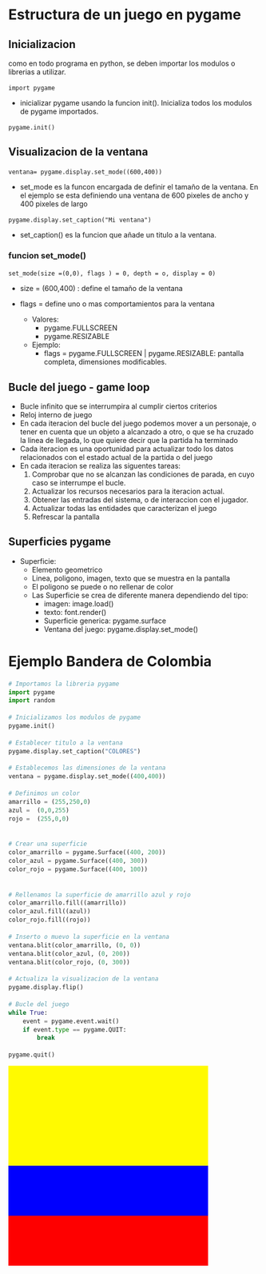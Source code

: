 # Estructura de un juego en pygame

## Inicializacion

como en todo programa en python, se deben importar los modulos o librerias a utilizar.

`import pygame`

- inicializar pygame usando la funcion init(). Inicializa todos los modulos de pygame importados.

``pygame.init()``

## Visualizacion de la ventana

``ventana= pygame.display.set_mode((600,400))``

- set_mode es la funcon encargada de definir el tamaño de la ventana. En el ejemplo se esta definiendo una ventana de 600 pixeles de ancho y 400 pixeles de largo

`pygame.display.set_caption("Mi ventana")`

- set_caption() es la funcion que añade un titulo a la ventana.

### funcion set_mode()

`set_mode(size =(0,0), flags ) = 0, depth = o, display = 0)`

- size = (600,400) : define el tamaño de la ventana
- flags = define uno o mas comportamientos para la ventana

    - Valores:
        - pygame.FULLSCREEN
        - pygame.RESIZABLE
    - Ejemplo:
        - flags = pygame.FULLSCREEN | pygame.RESIZABLE: pantalla completa, dimensiones modificables.

## Bucle del juego - game loop

- Bucle infinito que se interrumpira al cumplir ciertos criterios
- Reloj interno de juego
- En cada iteracion del bucle del juego podemos mover a un personaje, o tener en cuenta que un objeto a alcanzado
a otro, o que se ha cruzado la linea de llegada, lo que quiere decir que la partida ha terminado
- Cada iteracion es una oportunidad para actualizar todo los datos relacionados con el estado actual de la
partida o del juego
- En cada iteracion se realiza las siguentes tareas:
    1. Comprobar que no se alcanzan las condiciones de parada, en cuyo caso se interrumpe el bucle.
    2. Actualizar los recursos necesarios para la iteracion actual.
    3. Obtener las entradas del sistema, o de interaccion con el jugador.
    4. Actualizar todas las entidades que caracterizan el juego
    5. Refrescar la pantalla

## Superficies pygame

- Superficie: 
    - Elemento geometrico
    - Linea, poligono, imagen, texto que se muestra en la pantalla
    - El poligono se puede o no rellenar de color
    - Las Superficie se crea de diferente manera dependiendo del tipo:
        - imagen: image.load()
        - texto: font.render()
        - Superficie generica: pygame.surface
        - Ventana del juego: pygame.display.set_mode() 


# Ejemplo Bandera de Colombia

```Python
# Importamos la libreria pygame
import pygame
import random

# Inicializamos los modulos de pygame
pygame.init()

# Establecer titulo a la ventana
pygame.display.set_caption("COLORES")

# Establecemos las dimensiones de la ventana
ventana = pygame.display.set_mode((400,400))

# Definimos un color
amarrillo = (255,250,0)
azul =  (0,0,255)
rojo =  (255,0,0)


# Crear una superficie
color_amarrillo = pygame.Surface((400, 200))
color_azul = pygame.Surface((400, 300))
color_rojo = pygame.Surface((400, 100))


# Rellenamos la superficie de amarrillo azul y rojo
color_amarrillo.fill((amarrillo))
color_azul.fill((azul))
color_rojo.fill((rojo))

# Inserto o muevo la superficie en la ventana
ventana.blit(color_amarrillo, (0, 0))
ventana.blit(color_azul, (0, 200))
ventana.blit(color_rojo, (0, 300))

# Actualiza la visualizacion de la ventana
pygame.display.flip()

# Bucle del juego
while True:
    event = pygame.event.wait()
    if event.type == pygame.QUIT:
        break 

pygame.quit()
```

![alt text](image.png)

